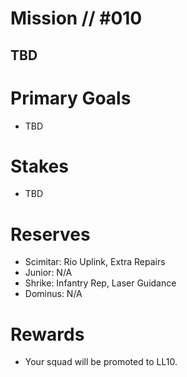 # Mission // #010
## TBD
# Primary Goals
- TBD

# Stakes
- TBD

# Reserves
- Scimitar: Rio Uplink, Extra Repairs
- Junior: N/A
- Shrike: Infantry Rep, Laser Guidance
- Dominus: N/A

# Rewards
- Your squad will be promoted to LL10.